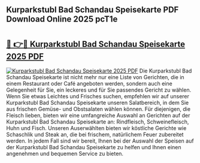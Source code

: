 ## Kurparkstubl Bad Schandau Speisekarte PDF Download Online 2025 pcT1e

# <h2><a href="http://gc7yg6.nevu.top/?p=Kurparkstubl+Bad+Schandau+Speisekarte">🔗 👉🔴 Kurparkstubl Bad Schandau Speisekarte 2025 PDF</a></h2>

[![Kurparkstubl Bad Schandau Speisekarte 2025 PDF](https://i.imgur.com/dBaPXMq.png)](http://gc7yg6.nevu.top/?p=Kurparkstubl+Bad+Schandau+Speisekarte)
Die Kurparkstubl Bad Schandau Speisekarte ist nicht mehr nur eine Liste von Gerichten, die in einem Restaurant oder Café angeboten werden, sondern auch eine Gelegenheit für Sie, ein leckeres und für Sie passendes Gericht zu wählen. Wenn Sie etwas Leichtes und Frisches suchen, empfehlen wir auf unserer Kurparkstubl Bad Schandau Speisekarte unseren Salatbereich, in dem Sie aus frischen Gemüse- und Obstsalaten wählen können. Für diejenigen, die Fleisch lieben, bieten wir eine umfangreiche Auswahl an Gerichten auf der Kurparkstubl Bad Schandau Speisekarte an: Rindfleisch, Schweinefleisch, Huhn und Fisch. Unseren Auserwählten bieten wir köstliche Gerichte wie Schaschlik und Steak an, die bei frischem, natürlichem Feuer zubereitet werden. In jedem Fall sind wir bereit, Ihnen bei der Auswahl der Speisen auf der Kurparkstubl Bad Schandau Speisekarte zu helfen und Ihnen einen angenehmen und bequemen Service zu bieten.
